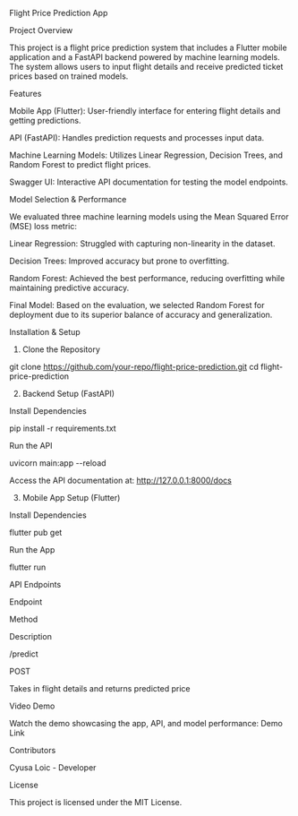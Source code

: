 Flight Price Prediction App

Project Overview

This project is a flight price prediction system that includes a Flutter mobile application and a FastAPI backend powered by machine learning models. The system allows users to input flight details and receive predicted ticket prices based on trained models.

Features

Mobile App (Flutter): User-friendly interface for entering flight details and getting predictions.

API (FastAPI): Handles prediction requests and processes input data.

Machine Learning Models: Utilizes Linear Regression, Decision Trees, and Random Forest to predict flight prices.

Swagger UI: Interactive API documentation for testing the model endpoints.

Model Selection & Performance

We evaluated three machine learning models using the Mean Squared Error (MSE) loss metric:

Linear Regression: Struggled with capturing non-linearity in the dataset.

Decision Trees: Improved accuracy but prone to overfitting.

Random Forest: Achieved the best performance, reducing overfitting while maintaining predictive accuracy.

Final Model: Based on the evaluation, we selected Random Forest for deployment due to its superior balance of accuracy and generalization.

Installation & Setup

1. Clone the Repository

git clone https://github.com/your-repo/flight-price-prediction.git
cd flight-price-prediction

2. Backend Setup (FastAPI)

Install Dependencies

pip install -r requirements.txt

Run the API

uvicorn main:app --reload

Access the API documentation at: http://127.0.0.1:8000/docs

3. Mobile App Setup (Flutter)

Install Dependencies

flutter pub get

Run the App

flutter run

API Endpoints

Endpoint

Method

Description

/predict

POST

Takes in flight details and returns predicted price

Video Demo

Watch the demo showcasing the app, API, and model performance: Demo Link

Contributors

Cyusa Loic - Developer

License

This project is licensed under the MIT License.

